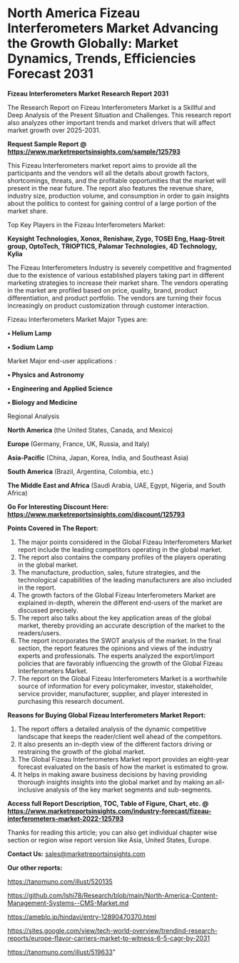 # North America Fizeau Interferometers Market Advancing the Growth Globally: Market Dynamics, Trends, Efficiencies Forecast 2031

<strong>Fizeau Interferometers Market Research Report 2031</strong>

The Research Report on Fizeau Interferometers Market is a Skillful and Deep Analysis of the Present Situation and Challenges. This research report also analyzes other important trends and market drivers that will affect market growth over 2025-2031.

<strong>Request Sample Report @ <a href=https://www.marketreportsinsights.com/sample/125793>https://www.marketreportsinsights.com/sample/125793</a></strong>

This Fizeau Interferometers market report aims to provide all the participants and the vendors will all the details about growth factors, shortcomings, threats, and the profitable opportunities that the market will present in the near future. The report also features the revenue share, industry size, production volume, and consumption in order to gain insights about the politics to contest for gaining control of a large portion of the market share.

Top Key Players in the Fizeau Interferometers Market:

<strong>Keysight Technologies, Xonox, Renishaw, Zygo, TOSEI Eng, Haag-Streit group, OptoTech, TRIOPTICS, Palomar Technologies, 4D Technology, Kylia</strong>

The Fizeau Interferometers Industry is severely competitive and fragmented due to the existence of various established players taking part in different marketing strategies to increase their market share. The vendors operating in the market are profiled based on price, quality, brand, product differentiation, and product portfolio. The vendors are turning their focus increasingly on product customization through customer interaction.

Fizeau Interferometers Market Major Types are:

<strong>• Helium Lamp

• Sodium Lamp</strong>

Market Major end-user applications :

<strong>• Physics and Astronomy

• Engineering and Applied Science

• Biology and Medicine</strong>

Regional Analysis

</u><strong><b>North America</b></strong> (the United States, Canada, and Mexico)

<strong><b>Europe </b></strong>(Germany, France, UK, Russia, and Italy)

<strong><b>Asia-Pacific</b></strong> (China, Japan, Korea, India, and Southeast Asia)

<strong><b>South America</b></strong> (Brazil, Argentina, Colombia, etc.)

<strong><b>The Middle East and Africa</b></strong> (Saudi Arabia, UAE, Egypt, Nigeria, and South Africa)

<strong>Go For Interesting Discount Here: <a href=https://www.marketreportsinsights.com/discount/125793>https://www.marketreportsinsights.com/discount/125793</a></strong>

<strong>Points Covered in The Report:</strong>
<ol>
  <li>The major points considered in the Global Fizeau Interferometers Market report include the leading competitors operating in the global market.</li>
  <li>The report also contains the company profiles of the players operating in the global market.</li>
  <li>The manufacture, production, sales, future strategies, and the technological capabilities of the leading manufacturers are also included in the report.</li>
  <li>The growth factors of the Global Fizeau Interferometers Market are explained in-depth, wherein the different end-users of the market are discussed precisely.</li>
  <li>The report also talks about the key application areas of the global market, thereby providing an accurate description of the market to the readers/users.</li>
  <li>The report incorporates the SWOT analysis of the market. In the final section, the report features the opinions and views of the industry experts and professionals. The experts analyzed the export/import policies that are favorably influencing the growth of the Global Fizeau Interferometers Market.</li>
  <li>The report on the Global Fizeau Interferometers Market is a worthwhile source of information for every policymaker, investor, stakeholder, service provider, manufacturer, supplier, and player interested in purchasing this research document.</li>
</ol>
<strong>Reasons for Buying Global Fizeau Interferometers Market Report:</strong>

<ol>
  <li>The report offers a detailed analysis of the dynamic competitive landscape that keeps the reader/client well ahead of the competitors.</li>
  <li>It also presents an in-depth view of the different factors driving or restraining the growth of the global market.</li>
  <li>The Global Fizeau Interferometers Market report provides an eight-year forecast evaluated on the basis of how the market is estimated to grow.</li>
  <li>It helps in making aware business decisions by having providing thorough insights insights into the global market and by making an all-inclusive analysis of the key market segments and sub-segments.</li>
</ol>
<strong>Access full Report Description, TOC, Table of Figure, Chart, etc. @ <a href=https://www.marketreportsinsights.com/industry-forecast/fizeau-interferometers-market-2022-125793>https://www.marketreportsinsights.com/industry-forecast/fizeau-interferometers-market-2022-125793</a></strong>


Thanks for reading this article; you can also get individual chapter wise section or region wise report version like Asia, United States, Europe.

<strong>Contact Us:</strong>
sales@marketreportsinsights.com

<strong>Our other reports:</strong>

<a href=https://tanomuno.com/illust/520135>https://tanomuno.com/illust/520135</a>

<a href=https://github.com/Ishi78/Research/blob/main/North-America-Content-Management-Systems--CMS-Market.md>https://github.com/Ishi78/Research/blob/main/North-America-Content-Management-Systems--CMS-Market.md</a>

<a href=https://ameblo.jp/hindavi/entry-12890470370.html>https://ameblo.jp/hindavi/entry-12890470370.html</a>

<a href=https://sites.google.com/view/tech-world-overview/trendind-research-reports/europe-flavor-carriers-market-to-witness-6-5-cagr-by-2031>https://sites.google.com/view/tech-world-overview/trendind-research-reports/europe-flavor-carriers-market-to-witness-6-5-cagr-by-2031</a>

<a href=https://tanomuno.com/illust/519633>https://tanomuno.com/illust/519633</a>"
